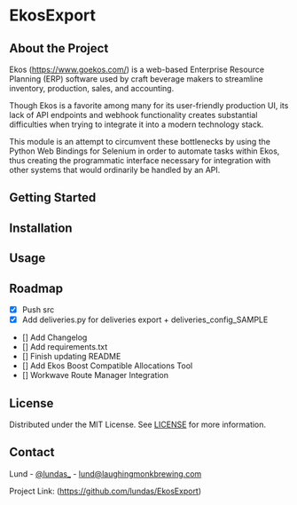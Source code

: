 # EkosExport

## About the Project
Ekos (https://www.goekos.com/) is a web-based Enterprise Resource Planning \(ERP\)
software used by craft beverage makers to streamline inventory, production, sales,
and accounting.

Though Ekos is a favorite among many for its user-friendly production UI, its lack of API endpoints 
and webhook functionality creates substantial difficulties when trying to integrate it into a modern 
technology stack.

This module is an attempt to circumvent these bottlenecks by using the Python Web Bindings for
Selenium in order to automate tasks within Ekos, thus creating the programmatic interface necessary
for integration with other systems that would ordinarily be handled by an API.

## Getting Started
## Installation
## Usage
## Roadmap
- [x] Push src
- [x] Add deliveries.py for deliveries export + deliveries_config_SAMPLE
- [] Add Changelog
- [] Add requirements.txt
- [] Finish updating README
- [] Add Ekos Boost Compatible Allocations Tool
- [] Workwave Route Manager Integration
## License
Distributed under the MIT License. See [LICENSE](https://github.com/lundas/EkosExport/blob/master/LICENSE)
for more information.

## Contact
Lund - [@lundas_](https://twitter.com/lundas_) - [lund@laughingmonkbrewing.com](lund@laughingmonkbrewing.com)

Project Link: (https://github.com/lundas/EkosExport) 

